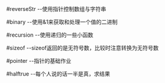 #reverseStr --使用指针控制数组与字符串

#binary --使用&1来获取和处理一个值的二进制

#recursion --使用递归的一些小函数

#sizeof --sizeof返回的是无符号数，比较时注意转换为无符号数

#pointer --指针的基础作业

#halftrue --每个人说的话一半是真，求结果

